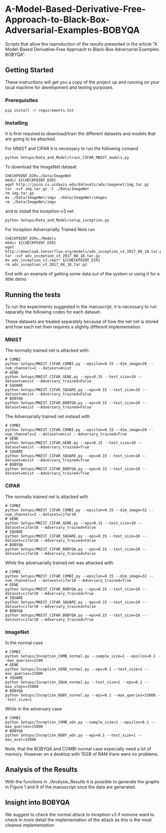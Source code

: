 # A-Model-Based-Derivative-Free-Approach-to-Black-Box-Adversarial-Examples-BOBYQA
Scripts that allow the reproduction of the results presented in the article "A Model-Based Derivative-Free Approach to Black-Box Adversarial Examples: BOBYQA".


## Getting Started

These instructions will get you a copy of the project up and running on your local machine for development and testing purposes. 

### Prerequisites

```
pip install -r requirements.txt 
```

### Installing

It is first required to download/train the different datasets and models that are going to be attacked.

For MNIST and CIFAR it is necessary to run the following comand
```
python Setups/Data_and_Model/train_CIFAR_MNIST_models.py
```
To download the ImageNet dataset
```
CHECKPOINT_DIR=./Data/ImageNet
mkdir ${CHECKPOINT_DIR}
wget http://jaina.cs.ucdavis.edu/datasets/adv/imagenet/img.tar.gz
tar -xvf img.tar.gz -C ./Data/ImageNet
rm img.tar.gz
mv ./Data/ImageNet/imgs ./Data/ImageNet/images
rm ./Data/ImageNet/imgs

```
and to install the inception-v3 net 
```
python Setups/Data_and_Model/setup_inception.py
```


For Inception Adversarially Trained Nets run

```
CHECKPOINT_DIR=./Models
mkdir ${CHECKPOINT_DIR}
wget http://download.tensorflow.org/models/adv_inception_v3_2017_08_18.tar.gz
tar -xvf adv_inception_v3_2017_08_18.tar.gz
mv adv_inception_v3.ckpt* ${CHECKPOINT_DIR}
rm adv_inception_v3_2017_08_18.tar.gz
```


End with an example of getting some data out of the system or using it for a little demo

## Running the tests

To run the experiments suggested in the manuscript, it is necessary to run separatly the following codes for each dataset.

These datasets are treated separately because of how the net net is stored and how each net then requires a slightly different implementation.

### MNIST

The normally trained net is attacked with:

```
# COMBI 
python Setups/MNIST_CIFAR_COMBI.py --epsilon=0.15 --dim_image=28 --num_channels=1 --dataset=mnist
# GENE
python Setups/MNIST_CIFAR_GENE.py --eps=0.15 --test_size=10 --dataset=mnist --Adversary_trained=False
# SQUARE
python Setups/MNIST_CIFAR_SQUARE.py --eps=0.15 --test_size=10 --dataset=mnist --Adversary_trained=False
# BOBYQA
python Setups/MNIST_CIFAR_BOBYQA.py --eps=0.15 --test_size=10 --dataset=mnist --Adversary_trained=False
```

The Adversarially trained net instead with 
```
# COMBI
python Setups/MNIST_CIFAR_COMBI.py --epsilon=0.15 --dim_image=28 --num_channels=1 --dataset=mnist --Adversary_trained=True
# GENE
python Setups/MNIST_CIFAR_GENE.py --eps=0.15 --test_size=10 --dataset=mnist --Adversary_trained=True
# SQUARE
python Setups/MNIST_CIFAR_SQUARE.py --eps=0.15 --test_size=10 --dataset=mnist --Adversary_trained=True
# BOBYQA 
python Setups/MNIST_CIFAR_BOBYQA.py --eps=0.15 --test_size=10 --dataset=mnist --Adversary_trained=True
```

### CIFAR

The normally trained net is attacked with

```
# COMBI
python Setups/MNIST_CIFAR_COMBI.py --epsilon=0.15 --dim_image=32 --num_channels=3 --dataset=cifar10
# GENE
python Setups/MNIST_CIFAR_GENE.py --eps=0.15 --test_size=10 --dataset=cifar10 --Adversary_trained=False
# SQUARE
python Setups/MNIST_CIFAR_SQUARE.py --eps=0.15 --test_size=10 --dataset=cifar10 --Adversary_trained=False
# BOBYQA
python Setups/MNIST_CIFAR_BOBYQA.py --eps=0.15 --test_size=10 --dataset=cifar10 --Adversary_trained=False
```

While the adversarially trained net was attacked with:

```
# COMBI
python Setups/MNIST_CIFAR_COMBI.py --epsilon=0.15 --dim_image=32 --num_channels=3 --dataset=cifar10 --Adversary_trained=True
# GENE
python Setups/MNIST_CIFAR_BOBYQA.py --eps=0.15 --test_size=10 --dataset=cifar10 --Adversary_trained=True
# SQUARE
python Setups/MNIST_CIFAR_SQUARE.py --eps=0.15 --test_size=10 --dataset=cifar10 --Adversary_trained=False
# BOBYQA
python Setups/MNIST_CIFAR_BOBYQA.py --eps=0.15 --test_size=10 --dataset=cifar10 --Adversary_trained=True
```

### ImageNet

In the normal case   

```
# COMBI
python Setups/Inception_COMB_normal.py --sample_size=1 --epsilon=0.1 --max_queries=1500
# GENE
python Setups/Inception_GENE_normal.py --eps=0.1 --test_size=1 --max_queries=15000
# SQUARE
python Setups/Inception_SQUA_normal.py --test_size=1 --eps=0.1 --max_steps=15000
# BOBYQA
python Setups/Inception_BOBY_normal.py --eps=0.1 --max_queries=15000 --test_size=1
```

While in the adversary case

```
# COMBI
python Setups/Inception_COMB_adv.py --sample_size=1 --epsilon=0.1 --max_queries=15000
# BOBYQA
python Setups/Inception_BOBY_adv.py --eps=0.1 --test_size=1 --max_eval=15000
```

Note, that the BOBYQA and COMBI normal case expecially need a lot of memory. However on a desktop with 15GB of RAM there were no problems.

## Analysis of the Results

With the functions in ./Analysis_Results it is possible to generate the graphs in Figure 1 and 9 of the manuscript once the data are generated.

## Insight into BOBYQA

We suggest to check the normal attack to inception v3 if somone want to check in more detail the implementation of the attack as this is the most cleaned implementation
